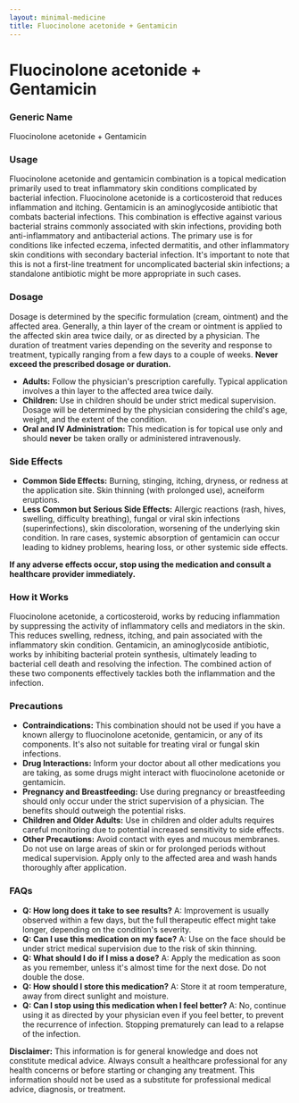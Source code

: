 ```yaml
---
layout: minimal-medicine
title: Fluocinolone acetonide + Gentamicin
---
```


# Fluocinolone acetonide + Gentamicin
### Generic Name
Fluocinolone acetonide + Gentamicin

### Usage

Fluocinolone acetonide and gentamicin combination is a topical medication primarily used to treat inflammatory skin conditions complicated by bacterial infection.  Fluocinolone acetonide is a corticosteroid that reduces inflammation and itching. Gentamicin is an aminoglycoside antibiotic that combats bacterial infections.  This combination is effective against various bacterial strains commonly associated with skin infections, providing both anti-inflammatory and antibacterial actions.  The primary use is for conditions like infected eczema, infected dermatitis, and other inflammatory skin conditions with secondary bacterial infection.  It's important to note that this is not a first-line treatment for uncomplicated bacterial skin infections; a standalone antibiotic might be more appropriate in such cases.


### Dosage

Dosage is determined by the specific formulation (cream, ointment) and the affected area.  Generally, a thin layer of the cream or ointment is applied to the affected skin area twice daily, or as directed by a physician.  The duration of treatment varies depending on the severity and response to treatment, typically ranging from a few days to a couple of weeks.  **Never exceed the prescribed dosage or duration.**

* **Adults:**  Follow the physician's prescription carefully.  Typical application involves a thin layer to the affected area twice daily.
* **Children:** Use in children should be under strict medical supervision. Dosage will be determined by the physician considering the child's age, weight, and the extent of the condition.
* **Oral and IV Administration:** This medication is for topical use only and should **never** be taken orally or administered intravenously.


### Side Effects

* **Common Side Effects:** Burning, stinging, itching, dryness, or redness at the application site. Skin thinning (with prolonged use), acneiform eruptions.
* **Less Common but Serious Side Effects:**  Allergic reactions (rash, hives, swelling, difficulty breathing), fungal or viral skin infections (superinfections), skin discoloration,  worsening of the underlying skin condition.  In rare cases, systemic absorption of gentamicin can occur leading to kidney problems, hearing loss, or other systemic side effects.


**If any adverse effects occur, stop using the medication and consult a healthcare provider immediately.**


### How it Works

Fluocinolone acetonide, a corticosteroid, works by reducing inflammation by suppressing the activity of inflammatory cells and mediators in the skin.  This reduces swelling, redness, itching, and pain associated with the inflammatory skin condition. Gentamicin, an aminoglycoside antibiotic, works by inhibiting bacterial protein synthesis, ultimately leading to bacterial cell death and resolving the infection. The combined action of these two components effectively tackles both the inflammation and the infection.


### Precautions

* **Contraindications:**  This combination should not be used if you have a known allergy to fluocinolone acetonide, gentamicin, or any of its components.  It's also not suitable for treating viral or fungal skin infections.
* **Drug Interactions:** Inform your doctor about all other medications you are taking, as some drugs might interact with fluocinolone acetonide or gentamicin.
* **Pregnancy and Breastfeeding:**  Use during pregnancy or breastfeeding should only occur under the strict supervision of a physician.  The benefits should outweigh the potential risks.
* **Children and Older Adults:**  Use in children and older adults requires careful monitoring due to potential increased sensitivity to side effects.
* **Other Precautions:** Avoid contact with eyes and mucous membranes.  Do not use on large areas of skin or for prolonged periods without medical supervision.  Apply only to the affected area and wash hands thoroughly after application.


### FAQs

* **Q: How long does it take to see results?** A: Improvement is usually observed within a few days, but the full therapeutic effect might take longer, depending on the condition's severity.
* **Q: Can I use this medication on my face?** A:  Use on the face should be under strict medical supervision due to the risk of skin thinning.
* **Q: What should I do if I miss a dose?** A: Apply the medication as soon as you remember, unless it's almost time for the next dose. Do not double the dose.
* **Q: How should I store this medication?** A: Store it at room temperature, away from direct sunlight and moisture.
* **Q: Can I stop using this medication when I feel better?** A:  No, continue using it as directed by your physician even if you feel better, to prevent the recurrence of infection.  Stopping prematurely can lead to a relapse of the infection.


**Disclaimer:** This information is for general knowledge and does not constitute medical advice. Always consult a healthcare professional for any health concerns or before starting or changing any treatment.  This information should not be used as a substitute for professional medical advice, diagnosis, or treatment.
